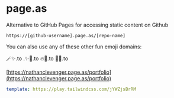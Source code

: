 # page.as
Alternative to GitHub Pages for accessing static content on Github

```
https://[github-username].page.as/[repo-name]
```

You can also use any of these other fun emoji domains:

🪄✨.to
.✨🚀.to
🔥🚀.to
🦄🚀.to


[https://nathanclevenger.page.as/portfolio](https://nathanclevenger.page.as/portfolio)


```yaml
template: https://play.tailwindcss.com/jYWZjsBrRM
```
